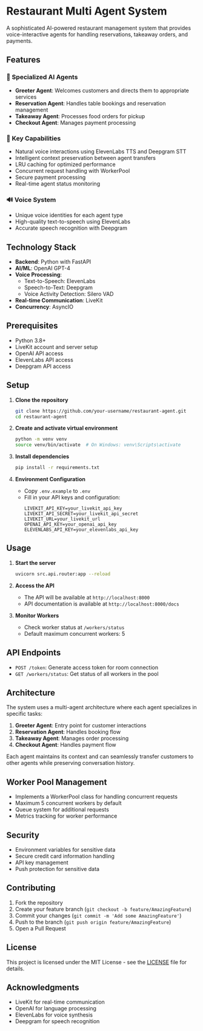 # Restaurant Multi Agent System

A sophisticated AI-powered restaurant management system that provides voice-interactive agents for handling reservations, takeaway orders, and payments.

## Features

### 🤖 Specialized AI Agents
- **Greeter Agent**: Welcomes customers and directs them to appropriate services
- **Reservation Agent**: Handles table bookings and reservation management
- **Takeaway Agent**: Processes food orders for pickup
- **Checkout Agent**: Manages payment processing

### 🎯 Key Capabilities
- Natural voice interactions using ElevenLabs TTS and Deepgram STT
- Intelligent context preservation between agent transfers
- LRU caching for optimized performance
- Concurrent request handling with WorkerPool
- Secure payment processing
- Real-time agent status monitoring

### 🔊 Voice System
- Unique voice identities for each agent type
- High-quality text-to-speech using ElevenLabs
- Accurate speech recognition with Deepgram

## Technology Stack

- **Backend**: Python with FastAPI
- **AI/ML**: OpenAI GPT-4
- **Voice Processing**: 
  - Text-to-Speech: ElevenLabs
  - Speech-to-Text: Deepgram
  - Voice Activity Detection: Silero VAD
- **Real-time Communication**: LiveKit
- **Concurrency**: AsyncIO

## Prerequisites

- Python 3.8+
- LiveKit account and server setup
- OpenAI API access
- ElevenLabs API access
- Deepgram API access

## Setup

1. **Clone the repository**
   ```bash
   git clone https://github.com/your-username/restaurant-agent.git
   cd restaurant-agent
   ```

2. **Create and activate virtual environment**
   ```bash
   python -m venv venv
   source venv/bin/activate  # On Windows: venv\Scripts\activate
   ```

3. **Install dependencies**
   ```bash
   pip install -r requirements.txt
   ```

4. **Environment Configuration**
   - Copy `.env.example` to `.env`
   - Fill in your API keys and configuration:
     ```
     LIVEKIT_API_KEY=your_livekit_api_key
     LIVEKIT_API_SECRET=your_livekit_api_secret
     LIVEKIT_URL=your_livekit_url
     OPENAI_API_KEY=your_openai_api_key
     ELEVENLABS_API_KEY=your_elevenlabs_api_key
     ```

## Usage

1. **Start the server**
   ```bash
   uvicorn src.api.router:app --reload
   ```

2. **Access the API**
   - The API will be available at `http://localhost:8000`
   - API documentation is available at `http://localhost:8000/docs`

3. **Monitor Workers**
   - Check worker status at `/workers/status`
   - Default maximum concurrent workers: 5

## API Endpoints

- `POST /token`: Generate access token for room connection
- `GET /workers/status`: Get status of all workers in the pool

## Architecture

The system uses a multi-agent architecture where each agent specializes in specific tasks:

1. **Greeter Agent**: Entry point for customer interactions
2. **Reservation Agent**: Handles booking flow
3. **Takeaway Agent**: Manages order processing
4. **Checkout Agent**: Handles payment flow

Each agent maintains its context and can seamlessly transfer customers to other agents while preserving conversation history.

## Worker Pool Management

- Implements a WorkerPool class for handling concurrent requests
- Maximum 5 concurrent workers by default
- Queue system for additional requests
- Metrics tracking for worker performance

## Security

- Environment variables for sensitive data
- Secure credit card information handling
- API key management
- Push protection for sensitive data

## Contributing

1. Fork the repository
2. Create your feature branch (`git checkout -b feature/AmazingFeature`)
3. Commit your changes (`git commit -m 'Add some AmazingFeature'`)
4. Push to the branch (`git push origin feature/AmazingFeature`)
5. Open a Pull Request

## License

This project is licensed under the MIT License - see the [LICENSE](LICENSE) file for details.

## Acknowledgments

- LiveKit for real-time communication
- OpenAI for language processing
- ElevenLabs for voice synthesis
- Deepgram for speech recognition 
